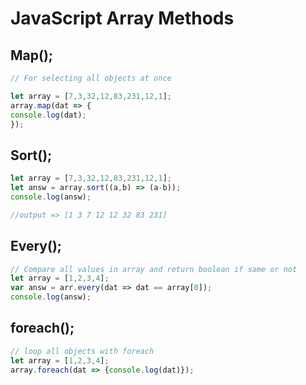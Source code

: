 # **JavaScript Array Methods**

## **Map();**

```js
// For selecting all objects at once

let array = [7,3,32,12,83,231,12,1];
array.map(dat => {
console.log(dat);
});
```

## **Sort();**

```js
let array = [7,3,32,12,83,231,12,1];
let answ = array.sort((a,b) => (a-b));
console.log(answ);

//output => [1 3 7 12 12 32 83 231]
```

## **Every();**

```js
// Compare all values in array and return boolean if same or not
let array = [1,2,3,4];
var answ = arr.every(dat => dat == array[0]);
console.log(answ);

```

## **foreach();**

```js
// loop all objects with foreach
let array = [1,2,3,4];
array.foreach(dat => {console.log(dat)});
```
